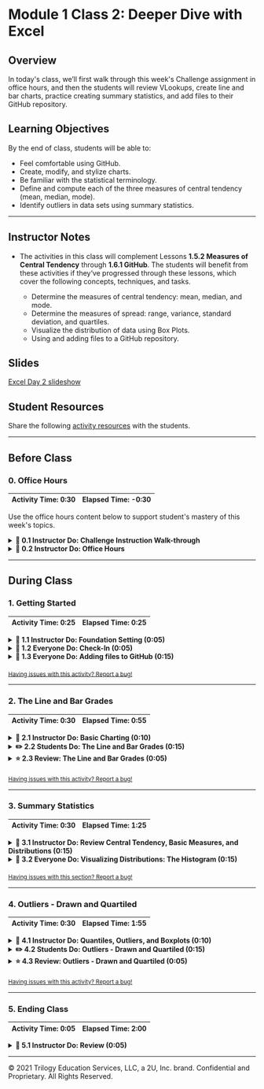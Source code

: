 # Module 1 Class 2: Deeper Dive with Excel

## Overview

In today's class, we’ll first walk through this week's Challenge assignment in office hours, and then the students will review VLookups, create line and bar charts, practice creating summary statistics, and add files to their GitHub repository.  

## Learning Objectives

By the end of class, students will be able to:
 
* Feel comfortable using GitHub.
* Create, modify, and stylize charts.
* Be familiar with the statistical terminology. 
* Define and compute each of the three measures of central tendency (mean, median, mode). 
* Identify outliers in data sets using summary statistics.

- - -

## Instructor Notes

* The activities in this class will complement Lessons **1.5.2 Measures of Central Tendency** through **1.6.1 GitHub**. The students will benefit from these activities if they‘ve progressed through these lessons, which cover the following concepts, techniques, and tasks. 

    * Determine the measures of central tendency: mean, median, and mode.
    * Determine the measures of spread: range, variance, standard deviation, and quartiles.
    * Visualize the distribution of data using Box Plots. 
    * Using and adding files to a GitHub repository.

## Slides

[Excel Day 2 slideshow](https://docs.google.com/presentation/d/1QKGEwKpxylFDlY4BvCBKo9Qd58nK44gOaPZcuU2xX54/edit?usp=sharing)

## Student Resources

Share the following [activity resources](https://2u-data-curriculum-team.s3.amazonaws.com/data-viz-online-lesson-plans/01-Lessons/1-2-Student-Resources.zip) with the students.

- - - 

## Before Class

### 0. Office Hours

| Activity Time: 0:30       |  Elapsed Time:     -0:30  |
|---------------------------|---------------------------|

Use the office hours content below to support student's mastery of this week's topics.

<details>
  <summary><strong>📣 0.1 Instructor Do: Challenge Instruction Walk-through</strong></summary>

Open the Challenge in Canvas and go through the high-level instructions and requirements with your class. Be sure to check for understanding.

Open the Rubric in Canvas, go through the Mastery column with your class, and show how it maps back to the requirements for each deliverable. Be sure to check for understanding.

Review the following tips to ensure clarity on the Challenge:

For **Deliverable 1: Outcomes Based on Launch Date**, when charting the percentage of success by goal, they should ensure that they have filtered their data to include only "theater" campaigns. Explain that if they do not, the scope of their data will include all campaigns.

For **Deliverable 2: Outcomes Based on Goals**, when charting the number of projects that were successful, failed, and canceled based on the goal amount, they should ensure they have filtered their data to include only "plays" in the `COUNTIFS()` function. If they do not, the scope of their data will include all campaigns in the "Subcategory" column.

**Note:** The `COUNTIFS()` function is not something that is specifically covered in class content, but it’s something they will need to use to complete the assignment. This was done purposefully to give them the opportunity to dive into documentation, as they would do in the field on a regular basis. To assist the students, we’ll provide them with hints and links to examples as needed when asking them to use a skill that was not covered in the module.

This will be their first time using documentation, and they might feel some hesitation. Remind your class that using Google and documentation is an everyday experience in many different fields that use code to solve problems.

Talk to your class about times when you’ve used documentation to learn something new for work. It’s important for them to understand the practical value of this part of the assignment.

For **Deliverable 3: Written Analysis of the Results**, the learners will write a report based on their analysis. For some learners, this will be their first time writing a report. It might also be the first time your class creates a README.md file for their work. Talk to them about the importance of including a README, and emphasize that it’s a key part of their Challenge submission. If you have any personal recommendations for writing documentation, share them with your class!

</details>

<details>
  <summary><strong> 📣 0.2 Instructor Do: Office Hours</strong></summary>

* Before you begin class, hold office hours. Office hours should be driven by students. Encourage students to take full advantage of office hours by reminding them that this is their time to ask questions and get assistance from instructional staff as they learn new concepts.

* Expect that students may ask for assistance. For example: 

  * Further review on a particular subject
  * Debugging assistance
  * Help with computer issues
  * Guidance with a particular tool

</details>


- - -

## During Class 

### 1. Getting Started

| Activity Time:       0:25 |  Elapsed Time:      0:25 |
|---------------------------|---------------------------|


<details>
  <summary><strong>📣 1.1 Instructor Do: Foundation Setting (0:05)</strong></summary>

* Welcome students to class.

* Direct the students to post individual questions in the Zoom chat to be addressed by you or your TAs at the end of class.

* Open the slideshow and use slides 1-5 to walk through the foundation setting with your class. 

* **This Week - Deeper Dive with Excel:** Talk through the key skills that students will learn this week, and let them know that they are continuing to build on their data analyst skills. 

* **Today's Objectives:** Now, outline the concepts covered in today's lesson. Remind students that they can find the relevant activity files in the “Getting Ready for Class” page in their course content. 

</details>

<details>
 <summary><strong>🎉 1.2 Everyone Do: Check-In (0:05)</strong></summary>

* Ask the class the following questions and call on students for the answers:

    * **Q:** How are you feeling about your progress so far?

    * **A:** Let them know that we are starting to build their skillset. It’s also okay to feel overwhelmed as long as you don’t give up.

    * **Q:** How comfortable do you feel with this topic? 

    * **A:** Let's do "fist to five" together. If you are not feeling confident, hold up a fist (0). If you feel very confident, hold up an open hand (5).

</details>

<details>
  <summary><strong>🎉  1.3 Everyone Do: Adding files to GitHub (0:15)</strong></summary>

* Use slides 6-8 to accompany the beginning of this next activity, and cover the following talking points:

  * Explain that "GitHub offers a centralized location where all developers can push and pull (upload and download) their code."

  * Point out that GitHub always holds the most up-to-date code and files, handling everyone's updates appropriately.

  * Explain that for now, we will only need to know how to use the GUI for GitHub in order to submit homework.

  * Explain that later in the course, we will learn to use Git to work with GitHub through the terminal.

  * Point out to students that, as with many skills, Git and GitHub get easier with use.

* Have the students follow along with these steps:

  * Visit <https://github.com> and ask students to log in to their personal accounts.

  * From the main page, create a new repository with an initialized `README.md` file. Explain that convention in the software world is for each repository to have a "README" file that explains what the repository contains.

    ![git repo](Images/01-GitDemo_1.png)

  * Make the repository public so TAs can have access to it for grading.

  * Click on "Add .gitignore" and type "Python".

    ![create git ignore](Images/01-Git_ignore_1.png)

  * Click the green "Create repository" button. After clicking "Create repository," you’ll now be on the "homepage" of your repository.

    * The purpose of the "gitignore" file that you added to the repository is to ensure that files not tracked by GitHub remain untracked.

    * Click on the `.gitignore` file in your repository to open it.

      ![create git ignore](Images/01-Git_ignore_2.png)

    * In the `.gitignore` file, you can see many different files by extension, as well as distribution packages that won’t be tracked for this repository.

      ![Git ignore file](Images/01-Git_ignore_3.png)

    * If you don’t want GitHub to track a file, you can edit the `.gitignore` file by adding the file name or file extension.

    * Let's untrack a common file, `.DS_Store`, for this repository. The `.DS_Store` file is created and maintained by the macOS Finder application in every folder, and it has functions similar to the file `desktop.ini` in Microsoft Windows. We don't see this file in our folders.

      * Click on the pencil icon in the `.gitignore` file to edit the file.
      * Once in edit mode, add the following to the `.gitignore` above the `# Distribution / packaging` section.

      ```python
      # .DS_Store
      .DS_Store
      ```

      * Scroll to the bottom and enter the commit message "Updating .gitignore file." where it says "Commit changes."
      * Click the green "Commit changes" button.

        ![edit git ignore](Images/01-Git_ignore_4.png)

  * Switch back to the computer's desktop, create a new, empty Excel file, and save it. This will be used to demonstrate how to upload new files.

  * Navigate back to the repository home page you created, and click **Upload files**.

    ![upload file](Images/01-GitDemo_upload.png)

  * Choose your Excel file in the dialog box; instead of the "Upload Files" button, you may also drag files from your desktop to the GitHub webpage for a repo. Add a commit message and commit the changes.

  * Finally, refresh the web page to show that the new file is now safely saved to the repository.

    ![drag file](Images/01-GitDemo_filedrag.gif)

* Make sure that all the students have been able to follow along. Let students know that this is how they will submit their homework for the first two weeks. Students will add all of the necessary files to their GitHub repo, then submit the repository link to BCS.

* Encourage students to practice using GitHub.

* Ask the class the following questions and call on students for the answers:

    * **Q:** Where have we used this before?

    * **A:** We created a GitHub account, a repository, and uploaded files in Lesson 1.6.1.

    * **Q:** How does this activity equip us for the Challenge?

    * **A:** We will need to add our final analysis from the Challenge to the GitHub repository we created for this project. 

    * **Q:** What can we do if we don't completely understand this?

    * **A:** We can refer to the curriculum material and reach out to the instructional staff.

* Answer any questions before proceeding to the student activity.

</details>

<sub>[Having issues with this activity? Report a bug!](https://bit.ly/2UfphZJ)</sub>

- - - 

### 2. The Line and Bar Grades

| Activity Time:       0:30 |  Elapsed Time:      0:55  |
|---------------------------|---------------------------|


<details>
  <summary><strong>📣 2.1 Instructor Do: Basic Charting (0:10)</strong></summary>


* During this walk-through, have the TAs send out images of where things are located on both operating systems.

* Use slides 9-12 to accompany the beginning of this next activity, and cover the following talking points:

  * Point out that up until this class, we haven't explored one of the major features of Microsoft Excel: visualizations.

  * Explain that this next activity will be an instructor walk-through of how to generate visualizations in Excel. Most of the commands and concepts are the same across Mac and Windows operating systems, but the software may look a bit different.

  * Reassure students that as we proceed through the walk-through, the TAs will be distributing the images of each step for both operating systems. Therefore, everyone should be able to follow along using their own computers.

  * Explain that today we will concentrate on 4 primary types of plots: scatter plots, line plots, bar plots, and box plots.

* Now, open the [01-Ins_ChartDemo/Resources/CreamFaves.xlsx](Activities/01-Ins_ChartDemo/Resources/IceCreamFaves.xlsx) file and select all of the data in columns A and B. Your selection should include the header rows containing the column labels and all rows containing data. Then, navigate into the `Insert` tab at the top of the application to show off all of the nifty charting options that are available in the Charts group.

* **PC**

  ![Chart Options PC](Images/02-PC_chart_options.png)

* **Mac**

  ![Chart Options Mac](Images/02-Mac_chart_options.png)

* Excel allows its users to create many kinds of charts, but first we’re going to create a bar chart because that fits our data nicely.

* Whenever you select a charting option from the Charts group, a new menu will appear that allows us to select various visual options. In the case of bar charts, we can choose between 2D or 3D visuals with a horizontal or vertical layout.

  * For now, just stick with a vertical 2D chart because it is the most basic.

* Once a chart option has been selected, a new chart will automatically be placed in the spreadsheet. Clicking on this chart will allow us to edit it, and, if we wanted to, we could double-click on any one element to edit that piece more specifically.

  * For now, click on the chart's title to show your students that we can rename the chart whatever we would like. Note that its title may be a generic "Chart Title" if you did not include the header rows in your selection.

* **PC**

  * Next, click on the plus sign to the right of our chart. This brings up a list of elements we can add/remove. Some of these elements have sub-elements that we can choose from as well.

    ![Images/02-PC_AddElements.png](Images/02-PC_AddElements.png)

  * Click on the "Axes Titles" option to add in titles for our vertical and horizontal axes. Then, click on the arrow to the right of the "Axes Titles" option to bring up the sub-menu, which allows us to choose the specific titles we would like to show.

  * By clicking on the paintbrush to the right of a chart, we can choose a number of basic visual styles from a list. We can also select a color scheme for our chart by selecting a palette from the Color group.

    ![Images/02-PC_ChartColors.png](Images/02-PC_ChartColors.png)

  * Selecting a new color palette may not seem to make much of a difference at first, but if we double-click on the bars of our chart, a new menu will appear at the side of the application that allows us to format our bars. If we then click on the paint can and select the "Vary colors by point" option, each bar will be given a different color that fits the palette we selected for our chart earlier.

* **Mac**

  * Click on "Add Chart Element" on the left side of the ribbon and move down to "Axis Titles." Here, you can select Primary Horizontal or Vertical.

    ![Images/02-Mac_axis.png](Images/02-Mac_axis.png)

  * Click on "Change Colors" on the ribbon to change the colors of the bar graph (to the right of the "Add Chart Element").

  * Double click on any of the bars to bring up the "Format Data Series" menu. Here we can check the "Vary colors by point" option that will give each bar a different color.

    ![Images/02-Mac_colors.png](Images/02-Mac_colors.png)

* Point out that the format menu for a chart element can be brought up by double-clicking on any specific element. This gives us even more control over the look of our chart. Remember, the exact location of the formatting control may differ between versions of Excel.

* Let's say that we made a bar chart, but then our employer told us they really wanted a pie chart. Luckily for us, Excel has an option that allows us to change a chart's type by simply going into the chart's right-click menu and selecting "Change chart type." This means we can turn a bar chart into a pie chart very easily.

  * You can also change a chart's type by selecting the chart, going into the Design tab's Type group, and clicking "Change Chart Type."

  * Turn that bar chart we’ve been working on into a pie chart. Make sure to add in the "Legend" element for our new pie chart. Otherwise, no one will know what each slice of the pie represents.

    * On Macs, you can add a legend by clicking on "Add Chart Element" on the ribbon again, and select add "Legend" and the location.

      ![Images/02-Mac_legend.png](Images/02-Mac_legend.png)

* Another type of graph that is necessary to understand is the line graph. The problem is that the data we currently have is not exactly ideal for creating a line graph ... Ask your students why this is the case.

  * Our data does not show any trend over time. It instead compares a single piece of data across multiple named categories.

* Next, open [02-Ins_BasicCharting/Solved/BasicCharts.xlsx](Activities/02-Ins_BasicCharting/Solved/BasicCharts.xlsx) in Excel and go to the second sheet, "Ice Cream Sales." This sheet contains data showing how many scoops of ice cream flavors have been sold over a one-year period.

  * Select all of the data on this sheet, then choose a 2D line chart from the Charts group on the Insert tab. Remember, your selection should include the rows and columns containing labels.

    ![PC Line Charts](Images/02-PC_LineGraph.png)

  * Your students should notice just how cluttered this chart looks, which makes it difficult to glean any information.

    * **PC**: To filter the rows you'd like to show, choose the third option to the right of the chart; this allows us to filter for categories of data we would like to show.

      * Select just a few ice cream flavors from the list, then hit the "Apply" button to filter some data for our chart.

    * **Mac:** To filter what is shown on the chart, choose the `Home` tab, select column `A`, and click `Sort & Filter` in the right of the toolbar (this may be hidden in the `Editing` tab at certain screen sizes). Once your column is in filter mode, click the arrow dropdown in the header cell: from there, you will see options for sorting and filtering.

      ![Images/02-Mac-line-chart-filter.gif](Images/02-Mac-line-chart-filter.gif)

      * Select a few ice cream flavors from the list and show the chart as it updates.

    * It is important to note that the filter options listed here are only helpful in certain cases. When we would like to filter out data based on some condition (e.g., greater than, less than, etc.), these limited filter options will not cut it.

* Send out the activity workbook [02-Ins_BasicCharting/Solved/BasicCharts.xlsx](Activities/02-Ins_BasicCharting/Solved/BasicCharts.xlsx) for students to refer to later.

* Ask the class the following questions and call on students for the answers:

    * **Q:** Where have we used this before?

    * **A:** We created and modified a line chart in Lesson 1.3.2.

    * **Q:** How does this activity equip us for the Challenge?

    * **A:** We will need to create and modify line charts in the Challenge.

    * **Q:** What can we do if we don't completely understand this?

    * **A:** We can refer to the lesson plan and reach out to the instructional staff.

* Answer any questions before proceeding to the student activity.

</details>

<details>
  <summary><strong>✏️ 2.2 Students Do: The Line and Bar Grades (0:15)</strong></summary>

* In this activity, the students are going to assume the role of a teacher and create bar and line charts that visualize the students’ grades over the course of a semester.

* You may choose to use slides 13-15 to accompany this next activity.

* Show the students the [solution](Activities/03-Stu_LineAndBar/Solved/StudentGrades_Solved.xlsx) they will be building, then send out the instructions and starter file below.

* Next, go over the [instructions](Activities/03-Stu_LineAndBar/README.md) with the students and check for understanding.

* Make sure the students can download and open the [instructions](Activities/03-Stu_LineAndBar/README.md) and [starter Excel file](Activities/03-Stu_LineAndBar/Unsolved/StudentGrades_Unsolved.xlsx) for this activity from the AWS link.

* Answer any questions before breaking the students out in groups. 

* Divide students into groups of 3-5. They should work on the solution by themselves, but can reach out to others in their group for help.

* Let students know that they may be asked to share and walk through their work at the end of the activity. 


</details>

<details>
  <summary><strong>⭐ 2.3 Review: The Line and Bar Grades (0:05)</strong></summary>

* Once time is up, bring the students back from their groups and ask for a volunteer, or identify a group that can share their work for a walk-through. Remind them that it is perfectly alright if they didn't finish the activity.

* Review the [solution](Activities/03-Stu_LineAndBar/Solved/StudentGrades_Solved.xlsx) of the activity. Be sure to try to answer any questions they may have before moving on to the next section.

* One of the key factors to cover here is filtering data within the line chart. The chart is overcrowded and difficult to read if we don't choose which students we want to look at specifically or in detail. Sometimes, less data on a chart is more.

  * They'll also need to "Switch Row/Column" from the Chart Design menu on the line graph.

* Send out the activity workbook [03-Stu_LineAndBar/Solved/StudentGrades_Solved.xlsx](Activities/03-Stu_LineAndBar/Solved/StudentGrades_Solved.xlsx) for students to refer to later.

* Ask the class the following questions and call on students for the answers:

    * **Q:** Is there a better type of graph to show the grades for all the students over the semester, instead of a line graph? 

    * **A:** We can use a bar graph, but that is also cluttered. Using the filtering option is probably the best option to make sure the graph is not too cluttered. 

    * **Q:** What can we do if we don't completely understand this?

    * **A:** Practice creating a variety of charts with your own data and filter the data if applicable. 

* Answer any questions before proceeding to the next activity.


</details>

<sub>[Having issues with this activity? Report a bug!](https://bit.ly/36mnHe6)</sub>

- - -

### 3. Summary Statistics 

| Activity Time:       0:30 |  Elapsed Time:      1:25  |
|---------------------------|---------------------------|


<details>
  <summary><strong> 📣 3.1 Instructor Do: Review Central Tendency, Basic Measures, and Distributions (0:15)</strong></summary>

* Let the students know that you’ll be going over the basics of summary statistics, as well as introducing some extensions that we’ll revisit in subsequent modules.

* Use slides 16-42 to accompany the review of the following basic statistical terms. 

Review the following basic terms: 

**Mean:** Sum of all values in the sample divided by the number of values in the sample

**Median:** The value at the midpoint in a set of observed values

**Mode:** The most frequently occurring value in a set of values

**Variable:** Any characteristic that can be measured and change

**Range:** Difference between the lowest and highest values in a set of observations

**Variance:** Average of the squared differences of all values from the mean

**Parameter:** A particular attribute of a population

**Standard deviation:** Square root of the variance; a measure used to quantify the dispersion of a set of observations.

Review the following extensions: 

**Frequency distribution:** Overview of all distinct values of a variable and how frequently each occurs

**Normal distribution:** A probability distribution symmetric around the mean, where data near the mean are more frequent in occurrence than data far from the mean. More specifically, approximately 68% of values fall within one standard deviation of the mean, 95% within two, and 99% within three.

**Standard error:** Standard deviation of the population / square root of the sample size. In practice, sample standard deviation is used

**Central limit theorem:** Proposition that the sampling distribution of the sample means of any variable will be normal if the sample size is large enough

**Estimator:** Sample statistic that attempts to reveal the unknown population parameter

**Histogram:** A chart showing the frequency distribution of a variable


### Introducing our data

Open up the [04-Ins_Stats/Resources/abalone-data-descriptive-stats-02-14-19.xlsx](Activities/04-Ins_Stats/Resources/abalone-data-descriptive-stats-02-14-19.xlsx) data set. Make sure the students have downloaded the same file – `abalone-data-descriptive-stats-02-14-19.xlsx`– from the AWS link. 

* Have them open the file while you explain the importance of EDA. An example is:

### Example EDA Primer: Listening to the Data

Even the most sophisticated statistical methods will fail without first gathering basic information about our data, like averages and ranges. These measures, known as *descriptive statistics*, tell us about the data we have, and those qualities influence what we choose to do with it. This process of “getting to know” our data set is often referred to as “exploratory data analysis,” or EDA.
If necessary, demonstrate mean, median, and mode as profiled below using the abalone data set.

Mean -

![Images/excel_mean.png](Images/03-excel_mean.png)

Median -

![Images/excel_median.png](Images/03-excel_median.png)

Mode -

![Images/excel_median.png](Images/03-excel_median.png)

***Slack out this diagram:***

![Images/variable-types.png](Images/03-variable-types.png)

**Break Down the Data Types**
Below is an example explanation of the diagram and data types. Feel free to solicit questions and offer examples:

>We say we’re analyzing “data,” but what is that, exactly? Data can take several forms; you’ve run into most of these in the course, but below we visualize the entire “family tree.”

>The first “split” is categorical versus quantitative. The values assigned to categorical variables have a limited number of possibilities: for example; a customer either “Bought” or “Did Not Buy.” This would be a binary variable because there are only two possible outcomes.

>A variable with more than two categories is known as nominal: an example here might be the five boroughs of New York City. Ordinal is a “twist” on the categorical variable in that the ordering of the variables indicates some relationship. For example, “freshman,” “sophomore,” “junior”, and “senior” are four categories of college class arranged from first year to last year.

>By contrast, quantitative variables record attributes that can be measured by magnitude or size. In theory, there is no limit to the different number of values a quantitative variable can take.

>If a variable can take on any value, it’s a continuous variable; otherwise, it’s a discrete variable. An example, here: while individuals described in your data could have any number of heights (58 inches, 58.25 inches, 58.254231 inches, etc.), you can’t have something like 123.5 individuals; that must be a whole number and is thus discrete.

>Now let’s start exploring how our variables vary so that we can experiment on hypotheses we have about the data. In the examples below, we will demonstrate using the abalone data set in Excel on the “whole_weight” and “shucked_weight” measures.

### Variability Measures

Using the abalone data set, demonstrate range, as below:

![Images/abalone.png](Images/03-abalone.png)

### Variance and Standard Deviation

Open up [04-Ins_Stats/Resources/calculating-variance-deviation-02-14-19.xlsx](Activities/04-Ins_Stats/Resources/calculating-variance-deviation-02-14-19.xlsx) to walk through an example demonstration. Click on the tabs "variance" and "standard deviation". On the "standard deviation" tab, note that using Excel’s built-in `=STDEV.S(D2:D7)` function, we get the same standard deviation in F14 as in F13 when we use `=SQRT(F11)`.

</details>

<details>
  <summary><strong> 🎉 3.2 Everyone Do: Visualizing Distributions: The Histogram (0:15)</strong></summary>

* For this activity, make sure the students can download and open the [abalone data set](Activities/04-Ins_Stats/Resources/calculating-variance-deviation-02-14-19.xlsx) for this activity from the AWS link. 

* They will use this data set to perform summary statistics and create histograms. 

* For the first part, guide the students in creating the summary statistics in the "descriptive-start" tab. They'll need to calculate the mean, median, mode, min, max, variance, standard deviation, and sample size for the whole weight and shucked weight, as shown in the "descriptive-finish" tab. Encourage them to do this part without copying and pasting.

* Next, guide the students in creating the histograms in the "descriptive-start" tab for the whole weight and shucked weight as shown on the "descriptive-finish" tab. 

* If you’d like to add some pizazz, give them this **Pro tip:** Select the histogram range from bottom to top because Excel will place the chart near wherever you are in the workbook, so this way you will get a chart at the top rather than the bottom of the workbook. You can select the range from bottom to top by going to cell C1, selecting Ctrl + ↓, and then Ctrl + Shift + ↑.

You will get this chart:

![Images/abalone_whole_weight_hist.png](Images/03-abalone_whole_weight_hist.png)

It also appears on the second tab of the abalone worksheet.

Do the same for shucked_weight:

![Images/abalone_shucked_weight_hist.png](Images/03-abalone_shucked_weight_hist.png)

***If you have the time, remark on how Excel intelligently placed the values into equally-spaced "bins” and plotted the number of records for each group. Experimenting with these “bin intervals” can provide additional insight into the data. Binning will be revisited later in several visualization modules, especially Tableau.***

</details>


<sub>[Having issues with this section? Report a bug!](https://bit.ly/38BRi5Y)</sub>


- - - 


### 4. Outliers - Drawn and Quartiled

| Activity Time:       0:30 |  Elapsed Time:      1:55  |
|---------------------------|---------------------------|

<details>
  <summary><strong>📣 4.1 Instructor Do: Quantiles, Outliers, and Boxplots (0:10)</strong></summary>

* Use slides 43-45 to accompany the beginning of this next activity and cover the following talking points:

  * Remind students that when we characterize a data set, we need to be careful that our summary statistics don't misrepresent the data.

  * Explain that one of the biggest challenges in statistics is the fact that real-world data is imperfect. Oftentimes, real-world data will contain extreme values that can skew our interpretations, especially when we try to describe the center of a data set.

* You may use slides 46-47 to accompany the next section of the activity and cover the following talking points:

  * Explain that one of the simplest methods of describing real-world data is to break up a data set into smaller segments.

  * Explain that in statistics, we use **quantiles** to describe segments of a data set.

  * Explain that **quantiles** are the "cut points" that separate a sorted data set into equal-sized fragments.

  * Explain that the two most popular types of **quantiles** are **quartiles** and **percentiles**.

  * Explain that **quartiles** divide up a data set into four equal parts, and **percentiles** divide a data set into 100 equal parts.

* Open up the activity workbook [05-Ins_QuantilesOutliersBoxplots/Solved/quantiles_outliers_boxplots.xlsx](Activities/05-Ins_QuantilesOutliersBoxplots/Solved/quantiles_outliers_boxplots.xlsx) and show the students the first sheet.

  ![The first quartile examples](Images/04-QuartileExample1.png)

* Explain that this data set is a sorted list of 11 values ranging between 10 and 100.

* Ask the students if they remember what we call the center of a sorted data set.

* If no student can recall, remind them that the center of a sorted data set is known as the median.

* Explain that the median can also be considered the cut point that divides a data set into two equal parts. Therefore, the median can also be called the **second quartile** or **Q2**.

* Point out that the median of this data set is 55. There are five values below 55 and five values above 55.

* Explain that the **first quartile** (also known as **Q1**) is the median of the first set of values separated by **Q2**. Alternatively, the **third quartile** (also known as **Q3**) is the median of the second set of values separated by **Q2**.

* Point out this example is very simplified, and its easy to see where the cut points should be in order to make four equally sized groups of data.

* Show the students the next sheet in the workbook.

  ![The second quartile examples](Images/04-QuartileExample2.png)

* Explain that this data is a sorted list of a professional tennis player's serve speeds. In total, 137 measurements were made ranging from 68 to 97 mph.

* Explain that when a data set is large, it can be difficult to determine where the quartiles are.

* Explain that we can use the `QUARTILE.EXC` function in Excel to calculate the quartile values.

* Explain that the input to the `QUARTILE.EXC` function is a range of values and the number corresponding to which quartile it should calculate.

* Point out that in this data set the quartiles divide the data into groups of 34 values, with one group consisting of 35 values.

* Explain that quartiles allow us to make observations about the data set without the need to plot the distribution of values.

* Explain that one observation we can make is that on average, the tennis player serves around 85 mph.

* Explain that another observation we can make is that 50% of the tennis player’s serves were between 77 and 90 mph.

* Explain that because quartiles divide the data into 4 equal segments, the range between Q1 and Q3 covers roughly 50% of all data points.

* Explain that this range is known as the **interquartile range**, or **IQR** for short. In statistics, the **interquartile range** is used to help identify the most trustworthy measurements in a data set. The **interquartile range** is calculated by subtracting Q1 from Q3.

* Use the slides 48-49 covering the following speaking points about Extreme Values to accompany the beginning of this next activity. 

  * Explain that in data science, we call suspicious data points that are at either extreme of a data set **potential outliers**.

  * Explain that an **outlier** is a data point that differs from the rest of a data set.

  * Explain that **outliers** can be caused by changes in data collection methods, experimental error, a malfunction of a machine, or any general source of unaccounted variability when generating a data set.

  * Explain that **outliers** cause a data set to alter its distribution, which causes issues when we try to characterize a data set with summary statistics. Therefore, it is critical to identify **potential outliers** in a data set before moving forward with any analysis.

  * Explain that there are two common ways to identify potential outliers in a data set.

  * Explain that the most common qualitative method to identify potential outliers is using a **box and whisker plot**.

  * Explain that the **box and whisker plot** is also known as a **box plot** and shows the distribution of values from a single list.

  * Explain that the most common quantitative method to identify potential outliers is to use the `1.5*IQR` rule.

  * Explain that the `1.5*IQR` rule states that any data point that is 1.5 times the interquartile range lower than Q1 could be a potential outlier. Alternatively, any data point that is 1.5 times the interquartile range higher than Q3 could be a potential outlier.

* Show the students the next sheet in the workbook.

    ![The third quartile examples](Images/04-QuartileExample3.png)

* Explain that the third example is the same tennis serve speed data set, except that there is a new 40 mph data point.

* Explain to the students that with real-world data, it is common to see suspicious data points at the low and high ends of a sorted data set.

* Ask the students if they think that the 40 mph data point is trustworthy based upon the rest of the data.

* Caution students that we have to be careful how we identify and correct outliers.

* Explain that if we remove data points that are not outliers, or if we report data without disclosing that we removed data points, we can be held liable for showing deceptive statistics.

* Explain that in this example, the lower boundary of the `1.5*IQR` rule is 57.5 mph. Therefore, the new 40 mph data point could be considered an outlier, and we could remove that value from our calculations.

* Remind the students that if we removed the potential outlier, it would be critical to report that the value was removed alongside any table or figure generated from the data set.

* Show the students the last worksheet.

    ![The fourth quartile examples](Images/04-QuartileExample4.png)

* Explain that **box plots** are a very powerful plot because they contain a number of summary statistics at a glance.

* Explain that most analytical tools and programming languages have methods to build a **box plot**, and most **box plots** use the same shapes and styles to convey summary statistics.

* Point out to the students the annotated diagram below the Excel chart.

* Explain that the box in a box plot is the interquartile range, and the line in the middle of the box is the median of the data set.

* Explain that sometimes a box plot will include an `X` or triangle in the middle of the box; this symbol indicates the mean of the data set.

* Explain that the lines, or whiskers, protruding from the box indicate the largest and smallest data points inside the `1.5*IQR` rule.

* Explain that the data points plotted past the whiskers indicate the potential outliers.

* Explain that we compare the data points on the box plot to the extreme values of the data set to determine which data points are the potential outliers.

  * In Excel, you can hover over any data point to look at what value is being represented.

* Point out that the Excel box plot shows us that the 40 mph data point from the tennis serve data may be an outlier.

* Point out that in this example, we are looking at a vertical box plot. Explain that just like bar plots can be displayed with vertical or horizontal bars, box plots can also be displayed vertically or horizontally.

* Send out the activity workbook [05-Ins_QuantilesOutliersBoxplots/Solved/quantiles_outliers_boxplots.xlsx](Activities/05-Ins_QuantilesOutliersBoxplots/Solved/quantiles_outliers_boxplots.xlsx) for students to refer to later.

* Ask the class the following questions and call on students for the answers:

    * **Q:** Where have we used this before?

    * **A:** We created box plots in Lesson 1.5.4.

    * **Q:** How does this activity equip us for the Challenge?

    * **A:** Although we will not need to create box plots in the Challenge, understanding the spread of the data and finding outliers is important in data analysis. 

    * **Q:** What can we do if we don't completely understand this?

    * **A:** We can refer to the lesson plan and reach out to the instructional staff.

* Answer any questions before proceeding to the student activity.

</details>

<details>
  <summary><strong>✏️ 4.2 Students Do: Outliers - Drawn and Quartiled (0:15)</strong></summary>

* In this activity, the students are going to search through the antioxidant column for each product and determine if there are any potential outliers in the data set.

* You may use slides 50-51 to accompany this next activity.

* Show the students the [box plot solution](Activities/06-Stu_OutliersDrawnQuartiled/Solved/Outliers_Activity_Solved.xlsx) they will be creating, then send out the instructions and starter file below.

* Next, go over the [instructions](Activities/06-Stu_OutliersDrawnQuartiled/README.md) with the students and check for understanding.

* Make sure the students can download and open the [instructions](Activities/06-Stu_OutliersDrawnQuartiled/README.md) and [starter Excel file](Activities/06-Stu_OutliersDrawnQuartiled/Unsolved/Outliers_Activity_Unsolved.xlsx) for this activity from the AWS link.

* Answer any questions before breaking the students out in groups.

* Divide students into groups of 3-5. They should work on the solution by themselves, but can reach out to others in their group for help.

* Let students know that they may be asked to share and walk through their work at the end of the activity. 

</details>

<details>
  <summary><strong>⭐  4.3 Review: Outliers - Drawn and Quartiled (0:05)</strong></summary>

* Once time is up, bring the students back from their groups and ask for a volunteer or identify a group that can share their work for a walk-through. Remind them that it is perfectly OK if they didn't finish the activity.

* Open the [solution](Activities/06-Stu_OutliersDrawnQuartiled/Solved/Outliers_Activity_Solved.xlsx) and review the first sheet with the students.

* Point out that this data set is over 3000 values, and by just glancing at the data, we can see the antioxidant content jump from less than one to greater than 100.

  * That much variability is indicative of potential outliers in the data set.

* Show the students the next sheet of the workbook.

    ![The Outlier Testing sheet](Images/04-OutlierReview1.png)

* Explain that the first step in this activity was to create a summary statistics table.

* Explain that once we calculated the first and third quartiles, we could calculate the `1.5*IQR` boundary rule.

* Remind the students that the lower boundary of the `1.5*IQR` rule is `Q1-(1.5*IQR)`, while the upper boundary is `Q3+(1.5*IQR)`.

* Point out that the lower boundary extends beyond the minimum antioxidant value. Therefore, all values lower than the median are within the boundary.

* Explain that once we have the upper boundary, we can use this value in the filter of the raw data.

* Demonstrate to the students how to copy the upper bound to create a "Greater than" filter.

    ![This is what applying a greater than filter looks like](Images/04-greater_than.gif)

* Explain that once we have the filtered list of potential outliers, we copy over the product name and antioxidant content to our worksheet.

* Explain that the final step is to create a box and whisker plot using all of the antioxidant values.

* Point out that the box and whisker plot may look a bit different. There does not appear to be a box; instead, there is a line.

* Explain that when there are large extremes in the data, the box and whisker plot gets compacted.

* Point out to the students that the median is 0.5, the IQR is 2.12, and the upper boundary is 5.46. However, the largest values are almost 3000.

* Explain that this compacted box plot is typically observed when potential outliers are orders of magnitude larger than the median.

* Explain that box plots are great at showing us when there are outliers in a data set, but they are not very helpful when determining how many potential outliers exist.

* Explain that this is why many data scientists will start by plotting the data in a box and whisker, and reflex to quantifying the `1.5*IQR` boundaries if any potential outlier data points exist.

* Send out the solution workbook [06-Stu_OutliersDrawnQuartiled/Solved/Outliers_Activity_Solved.xlsx)](Activities/06-Stu_OutliersDrawnQuartiled/Solved/Outliers_Activity_Solved.xlsx) for students to refer to later.

* Ask the class the following questions and call on students for the answers:

    * **Q:** From a data analyst perspective, how would you avoid the large variability in antioxidant levels in this data set? 

    * **A:** We could filter the amount of antioxidant by food category, country, product, and where it is manufactured, and then create separate box plots and summary statistics based on these categories. 

    * **Q:** What can we do if we don't completely understand this?

    * **A:** Filter the data set, create summary statistics based on food category, then create a box plot on this data.  

* Answer any questions before ending class.

</details>

<sub>[Having issues with this activity? Report a bug!](https://bit.ly/3nc8Ae0)</sub>

- - -

### 5. Ending Class 

| Activity Time:       0:05 |  Elapsed Time:      2:00  |
|---------------------------|---------------------------|

<details>
  <summary><strong>📣  5.1 Instructor Do: Review (0:05)</strong></summary>

* Before ending class, review the skills that were covered today and mention where in the module these skills are introduced. 
  * Creating and modifying line charts was covered in **Lesson 1.3.2**.
  * Creating box plots was covered in **Lesson 1.5.4**.
  * Creating a GitHub repository was covered in **Lesson 1.6.2**.

* Answer any questions the students may have.

* Finally, encourage your class to begin the Challenge as soon as possible, if they have not already begun, and to use the Learning Assistants channel and pre-scheduled Office Hours with their instructional team for help as they progress through their work. If they feel like they need context to understand documentation or instructions throughout the week, this is where they can get it. 

</details>

- - -


© 2021 Trilogy Education Services, LLC, a 2U, Inc. brand.  Confidential and Proprietary.  All Rights Reserved.
